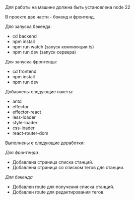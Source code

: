 Для работы на машине должна быть установлена node 22

В проекте две части - бэкенд и фронтенд.

Для запуска бэкенда:
 - cd backend
 - npm install
 - npm run watch (запуск компиляции ts)
 - npm run dev (запуск сервера)

Для запуска фронтенда:
 - cd frontend
 - npm install
 - npm run dev

Добавлены следующие пакеты:
 - antd
 - effector
 - effector-react
 - less-loader
 - style-loader
 - css-loader
 - react-router-dom

Выполнены е следующие доработки:

*Для фронтенда*
 - Добавлена страница списка станций.
 - Добавлена страница со списком тегов для станции.

*Для бэкенда*
 - Добавлен route для получения списка станций.
 - Добавлен route для редактирования тегов.
